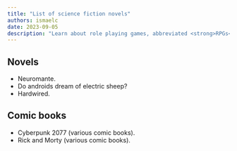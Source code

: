 ```yaml
---
title: "List of science fiction novels"
authors: ismaelc
date: 2023-09-05
description: "Learn about role playing games, abbreviated <strong>RPGs</strong>."
---
```


## Novels

- Neuromante.
- Do androids dream of electric sheep?
- Hardwired.

## Comic books

- Cyberpunk 2077 (various comic books).
- Rick and Morty (various comic books).